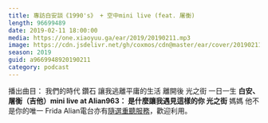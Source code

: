 ```yaml
---
title: 專訪白安談《1990's》 + 空中mini live (feat. 屠衡)
length: 96699489
date: 2019-02-11 18:00:00
media: https://one.xiaoyuu.ga/ear/2019/20190211.mp3
image: https://cdn.jsdelivr.net/gh/coxmos/cdn@master/ear/cover/20190211.jpeg
season: 2019
guid: a9669948920190211
category: podcast
---
```


播出曲目：
我們的時代
鑽石
讓我逃離平庸的生活
離開後
光之街
一日一生
<strong>白安、屠衡（吉他）mini live at Alian963：
是什麼讓我遇見這樣的你
光之街</strong>
媽媽
他不是你的唯一
Frida
Alian電台亦有<a href="http://alian963.ipcf.org.tw/programs_view.php">隨選重聽服務</a>，歡迎利用。

